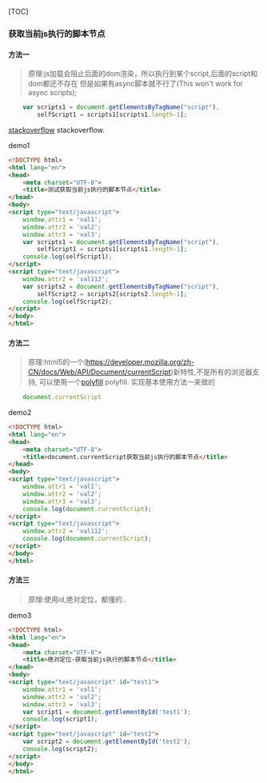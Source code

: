 [TOC]
### 获取当前js执行的脚本节点
#### 方法一

> 原理:js加载会阻止后面的dom渲染，所以执行到某个script,后面的script和dom都还不存在
 但是如果有async脚本就不行了(This won't work for async scripts);
 
```js
  	var scripts1 = document.getElementsByTagName("script"),
  		selfScript1 = scripts1[scripts1.length-1];
```
[stackoverflow](http://stackoverflow.com/questions/2954790/javascript-get-the-current-executing-script-node) stackoverflow.

demo1

```html
<!DOCTYPE html>
<html lang="en">
<head>
	<meta charset="UTF-8">
	<title>测试获取当前js执行的脚本节点</title>
</head>
<body>
<script type="text/javascript">
	window.attr1 = 'val1';
	window.attr2 = 'val2';
	window.attr3 = 'val3';
	var scripts1 = document.getElementsByTagName("script"),
		selfScript1 = scripts1[scripts1.length-1];
	console.log(selfScript1);
</script>
<script type="text/javascript">
	window.attr2 = 'val112';
	var scripts2 = document.getElementsByTagName("script"),
		selfScript2 = scripts2[scripts2.length-1];
	console.log(selfScript2);
</script>
</body>
</html>
```

#### 方法二

> 原理:html5的一个(https://developer.mozilla.org/zh-CN/docs/Web/API/Document/currentScript)新特性,不是所有的浏览器支持,
可以使用一个[polyfill](https://github.com/JamesMGreene/document.currentScript) polyfill. 实现基本使用方法一来做的

```js
    document.currentScript
```
demo2

```html
<!DOCTYPE html>
<html lang="en">
<head>
	<meta charset="UTF-8">
	<title>document.currentScript获取当前js执行的脚本节点</title>
</head>
<body>
<script type="text/javascript">
	window.attr1 = 'val1';
	window.attr2 = 'val2';
	window.attr3 = 'val3';
	console.log(document.currentScript);
</script>
<script type="text/javascript">
	window.attr2 = 'val112';
	console.log(document.currentScript);
</script>
</body>
</html>
```
#### 方法三
> 原理:使用id,绝对定位，都懂的..

demo3

```html
<!DOCTYPE html>
<html lang="en">
<head>
	<meta charset="UTF-8">
	<title>绝对定位-获取当前js执行的脚本节点</title>
</head>
<body>
<script type="text/javascript" id="test1">
	window.attr1 = 'val1';
	window.attr2 = 'val2';
	window.attr3 = 'val3';
	var script1 = document.getElementById('test1');
	console.log(script1);
</script>
<script type="text/javascript" id="test2">
	var script2 = document.getElementById('test2');
	console.log(script2);
</script>
</body>
</html>
```